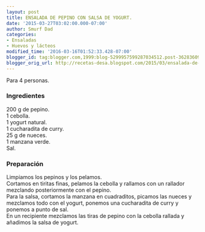 ```yaml
---
layout: post
title: ENSALADA DE PEPINO CON SALSA DE YOGURT.
date: '2015-03-27T03:02:00.000-07:00'
author: Smurf Dad
categories:
- Ensaladas
- Huevos y lácteos
modified_time: '2016-03-16T01:52:33.428-07:00'
blogger_id: tag:blogger.com,1999:blog-5299957599287034512.post-3628360982753598235
blogger_orig_url: http://recetas-desa.blogspot.com/2015/03/ensalada-de-pepino-con-salsa-de-yogurt.html
---
```


Para 4 personas.<br /><h3>Ingredientes</h3>200 g de pepino.<br />1 cebolla.<br />1 yogurt natural.<br />1 cucharadita de curry.<br />25 g de nueces.<br />1 manzana verde.<br />Sal.<br /><h3>Preparación</h3>Limpiamos los pepinos y los pelamos.<br />Cortamos en tiritas finas, pelamos la cebolla y rallamos con un rallador mezclando posteriormente con el pepino.<br />Para la salsa, cortamos la manzana en cuadraditos, picamos las nueces y mezclamos todo con el yogurt, ponemos una cucharadita de curry y ponemos a punto de sal.<br />En un recipiente mezclamos las tiras de pepino con la cebolla rallada y añadimos la salsa de yogurt.